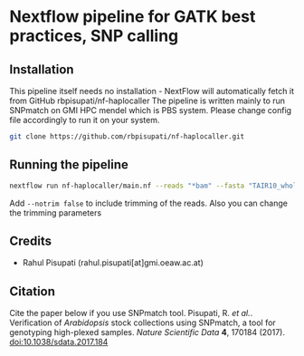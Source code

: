 # Nextflow pipeline for GATK best practices, SNP calling

## Installation

This pipeline itself needs no installation - NextFlow will automatically fetch it from GitHub rbpisupati/nf-haplocaller
The pipeline is written mainly to run SNPmatch on GMI HPC mendel which is PBS system. Please change config file accordingly to run it on your system.

```bash
git clone https://github.com/rbpisupati/nf-haplocaller.git
```

## Running the pipeline

```bash
nextflow run nf-haplocaller/main.nf --reads "*bam" --fasta "TAIR10_wholeGenome.fasta" --outdir output_folder
```

Add `--notrim false` to include trimming of the reads. Also you can change the trimming parameters

## Credits

- Rahul Pisupati (rahul.pisupati[at]gmi.oeaw.ac.at)

## Citation
Cite the paper below if you use SNPmatch tool.
Pisupati, R. *et al.*. Verification of *Arabidopsis* stock collections using SNPmatch, a tool for genotyping high-plexed samples.  *Nature Scientific Data*  **4**, 170184 (2017).
[doi:10.1038/sdata.2017.184](https://www.nature.com/articles/sdata2017184)
